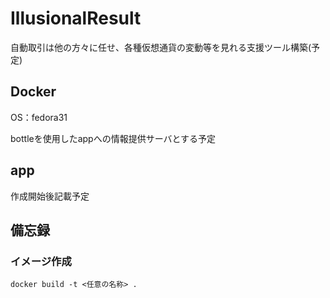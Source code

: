 # IllusionalResult

自動取引は他の方々に任せ、各種仮想通貨の変動等を見れる支援ツール構築(予定)

## Docker

OS：fedora31

bottleを使用したappへの情報提供サーバとする予定

## app

作成開始後記載予定

## 備忘録

### イメージ作成
```
docker build -t <任意の名称> .
```
